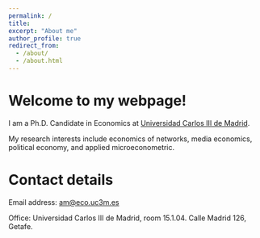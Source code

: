 ```yaml
---
permalink: /
title:
excerpt: "About me"
author_profile: true
redirect_from: 
  - /about/
  - /about.html
---
```



Welcome to my webpage! 
===

I am a Ph.D. Candidate in Economics at [Universidad Carlos III de Madrid](http://economics.uc3m.es/).

My research interests include economics of networks, media economics, political economy, and applied microeconometric. 




Contact details 
===


Email address: am@eco.uc3m.es


Office: Universidad Carlos III de Madrid, room 15.1.04. Calle Madrid 126, Getafe.


